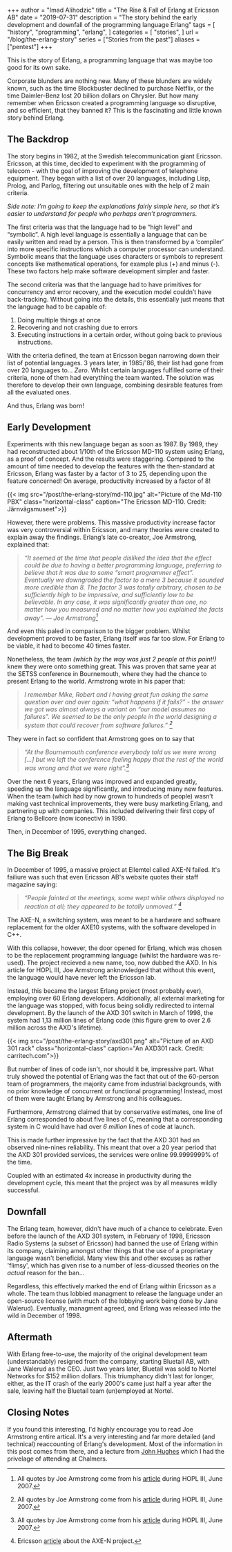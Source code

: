 +++
author = "Imad Alihodzic"
title = "The Rise & Fall of Erlang at Ericsson AB"
date = "2019-07-31"
description = "The story behind the early development and downfall of the programming language Erlang"
tags = [
    "history",
    "programming",
    "erlang",
]
categories = [
    "stories",
]
url = "/blog/the-erlang-story"
series = ["Stories from the past"]
aliases = ["pentest"]
+++

This is the story of Erlang, a programming language that was maybe too good for its own sake.

<!--more-->

Corporate blunders are nothing new. Many of these blunders are widely known, such as the time Blockbuster declined to purchase Netflix, or the time Daimler-Benz lost 20 billion dollars on Chrysler. But how many remember when Ericsson created a programming language so disruptive, and so efficient, that they banned it? This is the fascinating and little known story behind Erlang.

## The Backdrop

The story begins in 1982, at the Swedish telecommunication giant Ericsson. Ericsson, at this time, decided to experiment with the programming of telecom - with the goal of improving the development of telephone equipment.
They began with a list of over 20 languages, including Lisp, Prolog, and Parlog, filtering out unsuitable ones with the help of 2 main criteria.

_Side note: I’m going to keep the explanations fairly simple here, so that it’s easier to understand for people who perhaps aren’t programmers._

The first criteria was that the language had to be “high level” and “symbolic”. A high level language is essentially a language that can be easily written and read by a person. This is then transformed by a ‘compiler’ into more specific instructions which a computer processor can understand. Symbolic means that the language uses characters or symbols to represent concepts like mathematical operations, for example plus (+) and minus (-). These two factors help make software development simpler and faster.

The second criteria was that the language had to have primitives for concurrency and error recovery, and the execution model couldn’t have back-tracking. Without going into the details, this essentially just means that the language had to be capable of:

1. Doing multiple things at once
2. Recovering and not crashing due to errors
3. Executing instructions in a certain order, without going back to previous instructions.

With the criteria defined, the team at Ericsson began narrowing down their list of potential languages. 3 years later, in 1985/'86, their list had gone from over 20 languages to… _Zero_. Whilst certain languages fulfilled some of their criteria, none of them had everything the team wanted. The solution was therefore to develop their own language, combining desirable features from all the evaluated ones.

And thus, Erlang was born!

## Early Development

Experiments with this new language began as soon as 1987. By 1989, they had reconstructed about 1/10th of the Ericsson MD-110 system using Erlang, as a proof of concept. And the results were staggering. Compared to the amount of time needed to develop the features with the then-standard at Ericsson, Erlang was faster by a factor of 3 to 25, depending upon the feature concerned! On average, productivity increased by a factor of 8!

{{< img src="/post/the-erlang-story/md-110.jpg" alt="Picture of the Md-110 PBX" class="horizontal-class" caption="The Ericsson MD-110. Credit: Järnvägsmuseet">}}

However, there were problems. This massive productivity increase factor was very controversial within Ericsson, and many theories were created to explain away the findings. Erlang’s late co-creator, Joe Armstrong, explained that:

> _“It seemed at the time that people disliked the idea that the effect could be due to having a better programming language, preferring to believe that it was due to some “smart programmer effect”. Eventually we downgraded the factor to a mere 3 because it sounded more credible than 8. The factor 3 was totally arbitrary, chosen to be sufficiently high to be impressive, and sufficiently low to be believable. In any case, it was significantly greater than one, no matter how you measured and no matter how you explained the facts away”._
> — <cite>Joe Armstrong[^1]</cite>

> [^1]: All quotes by Joe Armstrong come from his [article](https://dl.acm.org/doi/10.1145/1238844.1238850) during HOPL III, June 2007.

And even this paled in comparison to the bigger problem. Whilst development proved to be faster, Erlang itself was far too slow. For Erlang to be viable, it had to become 40 times faster.

Nonetheless, the team _(which by the way was just 2 people at this point!)_ knew they were onto something great. This was proven that same year at the SETSS conference in Bournemouth, where they had the chance to present Erlang to the world. Armstrong wrote in his paper that:

> _I remember Mike, Robert and I having great fun asking the same question over and over again: “what happens if it fails?” - the answer we got was almost always a variant on “our model assumes no failures". We seemed to be the only people in the world designing a system that could recover from software failures.”_ <cite>[^1]</cite>

They were in fact so confident that Armstrong goes on to say that

> _“At the Bournemouth conference everybody told us we were wrong […] but we left the conference feeling happy that the rest of the world was wrong and that we were right”._<cite>[^1]</cite>

Over the next 6 years, Erlang was improved and expanded greatly, speeding up the language significantly, and introducing many new features. When the team (which had by now grown to hundreds of people) wasn’t making vast technical improvements, they were busy marketing Erlang, and partnering up with companies. This included delivering their first copy of Erlang to Bellcore (now iconectiv) in 1990.

Then, in December of 1995, everything changed.

## The Big Break

In December of 1995, a massive project at Ellemtel called AXE-N failed. It's failiure was such that even Ericsson AB's website quotes their staff magazine saying: 
> _“People fainted at the meetings, some wept while others displayed no reaction at all; they appeared to be totally unmoved.”_ <cite>[^2]</cite>

> [^2]: Ericsson [article](https://www.ericsson.com/en/about-us/history/changing-the-world/big-bang/axe-n) about the AXE-N project.

The AXE-N, a switching system, was meant to be a hardware and software replacement for the older AXE10 systems, with the software developed in C++.

With this collapse, however, the door opened for Erlang, which was chosen to be the replacement programming language (whilst the hardware was re-used). The project recieved a new name, too, now dubbed the AXD. In his article for HOPL III, Joe Armstrong anknowledged that without this event, the language would have never left the Ericsson lab. 

Instead, this became the largest Erlang project (most probably ever), employing over 60 Erlang developers. Additionally, all external marketing for the language was stopped, with focus being solidly redirected to internal development. By the launch of the AXD 301 switch in March of 1998, the system had 1,13 million lines of Erlang code (this figure grew to over 2.6 million across the AXD's lifetime). 

{{< img src="/post/the-erlang-story/axd301.png" alt="Picture of an AXD 301 rack" class="horizontal-class" caption="An AXD301 rack. Credit: carritech.com">}}

But number of lines of code isn't, nor should it be, impressive part. What truly showed the potential of Erlang was the fact that out of the 60-person team of programmers, the majority came from industrial backgrounds, with no prior knowledge of concurrent or functional programming! Instead, most of them were taught Erlang by Armstrong and his colleagues. 

Furthermore, Armstrong claimed that by conservative estimates, one line of Erlang corresponded to about five lines of C, meaning that a corresponding system in C would have had over _6 million_ lines of code at launch. 

This is made further impressive by the fact that the AXD 301 had an observed nine-nines reliability. This meant that over a 20 year period that the AXD 301 provided services, the services were online 99.9999999% of the time.

Coupled with an estimated 4x increase in productivity during the development cycle, this meant that the project was by all measures wildly successful.

## Downfall

The Erlang team, however, didn't have much of a chance to celebrate. Even before the launch of the AXD 301 system, in February of 1998, Ericsson Radio Systems (a subset of Ericsson) had banned the use of Erlang within its company, claiming amongst other things that the use of a proprietary language wasn't beneficial. Many view this and other excuses as rather 'flimsy', which has given rise to a number of less-dicussed theories on the _actual_ reason for the ban...

Regardless, this effectively marked the end of Erlang within Ericsson as a whole. The team thus lobbied managment to release the language under an open-source license (with much of the lobbying work being done by Jane Walerud). Eventually, managment agreed, and Erlang was released into the wild in December of 1998.

## Aftermath

With Erlang free-to-use, the majority of the original development team (understandably) resigned from the company, starting Bluetail AB, with Jane Walerud as the CEO. Just two years later, Bluetail was sold to Nortel Networks for $152 million dollars. This triumphancy didn't last for longer, either, as the IT crash of the early 2000's came just half a year after the sale, leaving half the Bluetail team (un)employed at Nortel. 

## Closing Notes

If you found this interesting, I'd highly encourage you to read Joe Armstrong entire artical. It's a very interesting and far more detailed (and technical) reaccounting of Erlang's development. Most of the information in this post comes from there, and a lecture from [John Hughes](https://en.wikipedia.org/wiki/John_Hughes_(computer_scientist)) which I had the privelage of attending at Chalmers.